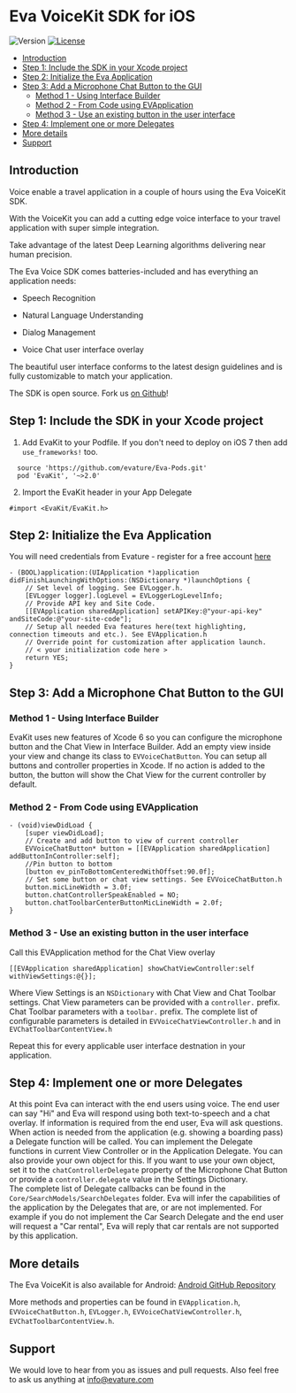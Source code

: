 # Eva VoiceKit SDK for iOS


![Version](https://img.shields.io/badge/Version-2.0-blue.svg?style=flat) [![License](https://img.shields.io/badge/license-MIT-blue.svg?style=flat)](https://github.com/evature/ios/blob/master/license.md)


<!-- START doctoc generated TOC please keep comment here to allow auto update -->
<!-- DON'T EDIT THIS SECTION, INSTEAD RE-RUN doctoc TO UPDATE -->


- [Introduction](#introduction)
- [Step 1: Include the SDK in your Xcode project](#step-1-include-the-sdk-in-your-xcode-project)
- [Step 2: Initialize the Eva Application](#step-2-initialize-the-eva-application)
- [Step 3: Add a Microphone Chat Button to the GUI](#step-3-add-a-microphone-chat-button-to-the-gui)
  - [Method 1 - Using Interface Builder](#method-1---using-interface-builder)
  - [Method 2 - From Code using EVApplication](#method-2---from-code-using-evapplication)
  - [Method 3 - Use an existing button in the user interface](#method-3---use-an-existing-button-in-the-user-interface)
- [Step 4: Implement one or more Delegates](#step-4-implement-one-or-more-delegates)
- [More details](#more-details)
- [Support](#support)

<!-- END doctoc generated TOC please keep comment here to allow auto update -->

## Introduction

Voice enable a travel application in a couple of hours using the Eva VoiceKit SDK.

With the VoiceKit you can add a cutting edge voice interface to your travel application with super simple integration.

Take advantage of the latest Deep Learning algorithms delivering near human precision.

The Eva Voice SDK comes batteries-included and has everything an application needs:

* Speech Recognition

* Natural Language Understanding

* Dialog Management

* Voice Chat user interface overlay

The beautiful user interface conforms to the latest design guidelines and is fully customizable to match your application.

The SDK is open source. Fork us [on Github](https://github.com/evature/ios)!

## Step 1: Include the SDK in your Xcode project
1. Add EvaKit to your Podfile. If you don't need to deploy on iOS 7 then add `use_frameworks!` too.  
  ``` podfile
    source 'https://github.com/evature/Eva-Pods.git'
    pod 'EvaKit', '~>2.0'
  ```

2. Import the EvaKit header in your App Delegate   
  ``` objc
  #import <EvaKit/EvaKit.h>
  ```

## Step 2: Initialize the Eva Application

You will need credentials from Evature - register for a free account [here](http://www.evature.com/registration/form)

  ``` objc
  - (BOOL)application:(UIApplication *)application didFinishLaunchingWithOptions:(NSDictionary *)launchOptions {
      // Set level of logging. See EVLogger.h.
      [EVLogger logger].logLevel = EVLoggerLogLevelInfo;
      // Provide API key and Site Code.
      [[EVApplication sharedApplication] setAPIKey:@"your-api-key" andSiteCode:@"your-site-code"];
      // Setup all needed Eva features here(text highlighting, connection timeouts and etc.). See EVApplication.h
      // Override point for customization after application launch.
      // < your initialization code here >
      return YES;
  }
  ```

## Step 3: Add a Microphone Chat Button to the GUI  
### Method 1 - Using Interface Builder
  EvaKit uses new features of Xcode 6 so you can configure the microphone button and the Chat View in Interface Builder.
  Add an empty view inside your view and change its class to `EVVoiceChatButton`. You can setup all buttons and controller properties in Xcode. If no action is added to the button, the button will show the Chat View for the current controller by default.

### Method 2 - From Code using EVApplication
  ``` objc
  - (void)viewDidLoad {
      [super viewDidLoad];
      // Create and add button to view of current controller
      EVVoiceChatButton* button = [[EVApplication sharedApplication] addButtonInController:self];
      //Pin button to bottom
      [button ev_pinToBottomCenteredWithOffset:90.0f];
      // Set some button or chat view settings. See EVVoiceChatButton.h
      button.micLineWidth = 3.0f;
      button.chatControllerSpeakEnabled = NO;
      button.chatToolbarCenterButtonMicLineWidth = 2.0f;
  }
  ```

### Method 3 - Use an existing button in the user interface
  Call this EVApplication method for the Chat View overlay
  ``` objc
  [[EVApplication sharedApplication] showChatViewController:self withViewSettings:@{}];
  ```
  Where View Settings is an `NSDictionary` with Chat View and Chat Toolbar settings.
  Chat View parameters can be provided with a `controller.` prefix. Chat Toolbar parameters with a `toolbar.` prefix. The complete list of configurable parameters is detailed in `EVVoiceChatViewController.h` and in `EVChatToolbarContentView.h`

Repeat this for every applicable user interface destnation in your application.
  
## Step 4: Implement one or more Delegates
  At this point Eva can interact with the end users using voice. The end user can say "Hi" and Eva will respond using both text-to-speech and a chat overlay. If information is required from the end user, Eva will ask questions.
  When action is needed from the application (e.g. showing a boarding pass) a Delegate function will be called. 
  You can implement the Delegate functions in current View Controller or in the Application Delegate. You can also provide your own object for this. If you want to use your own object, set it to the `chatControllerDelegate` property of the Microphone Chat Button or provide a `controller.delegate` value in the Settings Dictionary.  
  The complete list of Delegate callbacks can be found in the `Core/SearchModels/SearchDelegates` folder.
  Eva will infer the capabilities of the application by the Delegates that are, or are not implemented. For example if you do not implement the Car Search Delegate and the end user will request a "Car rental", Eva will reply that car rentals are not supported by this application.
  
## More details

  The  Eva VoiceKit is also available for Android: [Android GitHub Repository](https://github.com/evature/android)

  More methods and properties can be found in `EVApplication.h`, `EVVoiceChatButton.h`, `EVLogger.h`, `EVVoiceChatViewController.h`, `EVChatToolbarContentView.h`.

## Support

  We would love to hear from you as issues and pull requests. Also feel free to ask us anything at [info@evature.com](mailto:info@evature.com)
